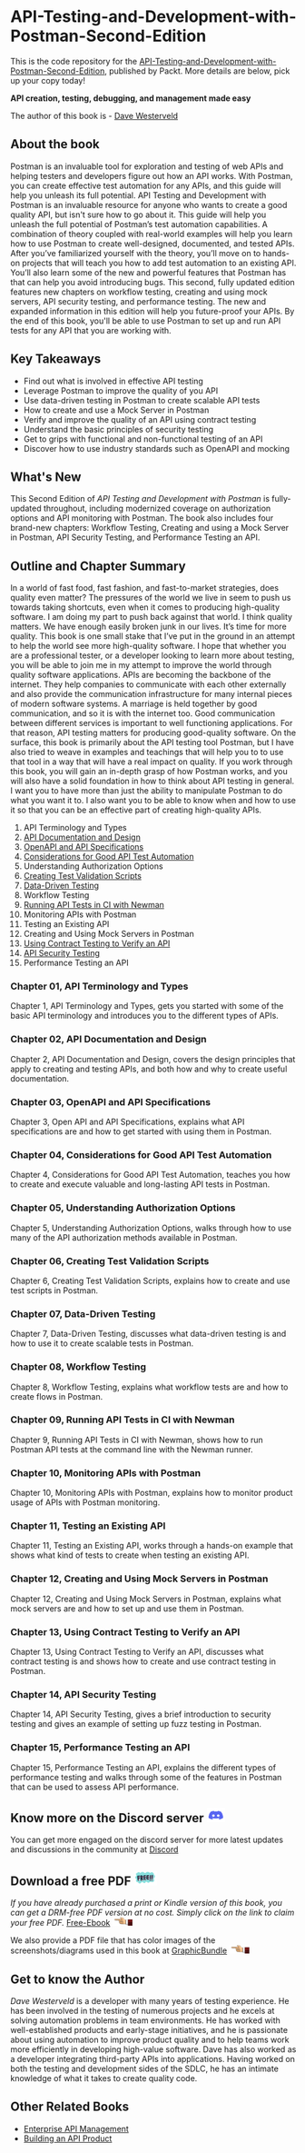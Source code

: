 # API-Testing-and-Development-with-Postman-Second-Edition

This is the code repository for the [API-Testing-and-Development-with-Postman-Second-Edition](https://www.packtpub.com/product/api-testing-and-development-with-postman-second-edition/9781804617908), published by Packt.
More details are below, pick up your copy today!

**API creation, testing, debugging, and management made easy**

The author of this book is - [Dave Westerveld](https://www.linkedin.com/in/dave-westerveld-25339a42/)

## About the book
Postman is an invaluable tool for exploration and testing of web APIs and helping testers and developers figure out how an API works. With Postman, you can create effective test automation for any APIs, and this guide will help you unleash its full potential.
API Testing and Development with Postman is an invaluable resource for anyone who wants to create a good quality API, but isn't sure how to go about it. This guide will help you unleash the full potential of Postman’s test automation capabilities.
A combination of theory coupled with real-world examples will help you learn how to use Postman to create well-designed, documented, and tested APIs. After you’ve familiarized yourself with the theory, you’ll move on to hands-on projects that will teach you how to add test automation to an existing API. You’ll also learn some of the new and powerful features that Postman has that can help you avoid introducing bugs.
This second, fully updated edition features new chapters on workflow testing, creating and using mock servers, API security testing, and performance testing. The new and expanded information in this edition will help you future-proof your APIs.
By the end of this book, you'll be able to use Postman to set up and run API tests for any API that you are working with.



## Key Takeaways
- Find out what is involved in effective API testing
- Leverage Postman to improve the quality of you API
- Use data-driven testing in Postman to create scalable API tests
- How to create and use a Mock Server in Postman
- Verify and improve the quality of an API using contract testing
- Understand the basic principles of security testing
- Get to grips with functional and non-functional testing of an API
- Discover how to use industry standards such as OpenAPI and mocking


## What's New
This Second Edition of _API Testing and Development with Postman_ is fully-updated throughout, including modernized coverage on authorization options and API monitoring with Postman. The book also includes four brand-new chapters: Workflow Testing, Creating and using a Mock Server in Postman, API Security Testing, and Performance Testing an API.



## Outline and Chapter Summary
In a world of fast food, fast fashion, and fast-to-market strategies, does quality even matter? The pressures of the world we live in seem to push us towards taking shortcuts, even when it comes to producing high-quality software. I am doing my part to push back against that world. I think quality matters. We have enough easily broken junk in our lives. It’s time for more quality.
This book is one small stake that I’ve put in the ground in an attempt to help the world see more high-quality software. I hope that whether you are a professional tester, or a developer looking to learn more about testing, you will be able to join me in my attempt to improve the world through quality software applications.
APIs are becoming the backbone of the internet. They help companies to communicate with each other externally and also provide the communication infrastructure for many internal pieces of modern software systems. A marriage is held together by good communication, and so it is with the internet too. Good communication between different services is important to well functioning applications. For that reason, API testing matters for producing good-quality software.
On the surface, this book is primarily about the API testing tool Postman, but I have also tried to weave in examples and teachings that will help you to to use that tool in a way that will have a real impact on quality. If you work through this book, you will gain an in-depth grasp of how Postman works, and you will also have a solid foundation in how to think about API testing in general. I want you to have more than just the ability to manipulate Postman to do what you want it to. I also want you to be able to know when and how to use it so that you can be an effective part of creating high-quality APIs. 

1. API Terminology and Types
2. [API Documentation and Design](./code/Chapter02)
3. [OpenAPI and API Specifications](./code/Chapter03)
4. [Considerations for Good API Test Automation](./code/Chapter04)
5. Understanding Authorization Options
6. [Creating Test Validation Scripts](./code/Chapter06)
7. [Data-Driven Testing](./code/Chapter07)
8. Workflow Testing
9. [Running API Tests in CI with Newman](./code/Chapter09)
10. Monitoring APIs with Postman
11. Testing an Existing API
12. Creating and Using Mock Servers in Postman
13. [Using Contract Testing to Verify an API](./code/Chapter13)
14. [API Security Testing](./code/Chapter14)
15. Performance Testing an API





### Chapter 01, API Terminology and Types
Chapter 1, API Terminology and Types, gets you started with some of the basic API terminology and introduces you to the different types of APIs.


### Chapter 02, API Documentation and Design
Chapter 2, API Documentation and Design, covers the design principles that apply to creating and testing APIs, and both how and why to create useful documentation.

### Chapter 03, OpenAPI and API Specifications
Chapter 3, Open API and API Specifications, explains what API specifications are and how to get started with using them in Postman.

### Chapter 04, Considerations for Good API Test Automation
Chapter 4, Considerations for Good API Test Automation, teaches you how to create and execute valuable and long-lasting API tests in Postman.

### Chapter 05, Understanding Authorization Options
Chapter 5, Understanding Authorization Options, walks through how to use many of the API authorization methods available in Postman.

### Chapter 06, Creating Test Validation Scripts
Chapter 6, Creating Test Validation Scripts, explains how to create and use test scripts in Postman.

### Chapter 07, Data-Driven Testing
Chapter 7, Data-Driven Testing, discusses what data-driven testing is and how to use it to create scalable tests in Postman.

### Chapter 08, Workflow Testing
Chapter 8, Workflow Testing, explains what workflow tests are and how to create flows in Postman.

### Chapter 09, Running API Tests in CI with Newman
Chapter 9, Running API Tests in CI with Newman, shows how to run Postman API tests at the command line with the Newman runner.

### Chapter 10, Monitoring APIs with Postman
Chapter 10, Monitoring APIs with Postman, explains how to monitor product usage of APIs with Postman monitoring.

### Chapter 11, Testing an Existing API
Chapter 11, Testing an Existing API, works through a hands-on example that shows what kind of tests to create when testing an existing API.

### Chapter 12, Creating and Using Mock Servers in Postman
Chapter 12, Creating and Using Mock Servers in Postman, explains what mock servers are and how to set up and use them in Postman.

### Chapter 13, Using Contract Testing to Verify an API
Chapter 13, Using Contract Testing to Verify an API, discusses what contract testing is and shows how to create and use contract testing in Postman.

### Chapter 14, API Security Testing
Chapter 14, API Security Testing, gives a brief introduction to security testing and gives an example of setting up fuzz testing in Postman.

### Chapter 15, Performance Testing an API
Chapter 15, Performance Testing an API, explains the different types of performance testing and walks through some of the features in Postman that can be used to assess API performance.






## Know more on the Discord server <img alt="Coding" height="25" width="32"  src="notes/assets/discord.gif">
You can get more engaged on the discord server for more latest updates and discussions in the community at [Discord](https://discord.com/invite/nEN6EBYPq9)


## Download a free PDF <img alt="Coding" height="25" width="40" src="notes/assets/free.gif">

_If you have already purchased a print or Kindle version of this book, you can get a DRM-free PDF version at no cost. Simply click on the link to claim your free PDF._
[Free-Ebook](https://packt.link/free-ebook/9781804617908) <img alt="Coding" height="15" width="35"  src="notes/assets/habbo.gif">


We also provide a PDF file that has color images of the screenshots/diagrams used in this book at [GraphicBundle](https://packt.link/gbp/9781804617908) <img alt="Coding" height="15" width="35"  src="notes/assets/habbo.gif">


## Get to know the Author
_Dave Westerveld_ is a developer with many years of testing experience. He has been involved in the testing of numerous projects and he excels at solving automation problems in team environments. He has worked with well-established products and early-stage initiatives, and he is passionate about using automation to improve product quality and to help teams work more efficiently in developing high-value software. Dave has also worked as a developer integrating third-party APIs into applications. Having worked on both the testing and development sides of the SDLC, he has an intimate knowledge of what it takes to create quality code.




## Other Related Books
- [Enterprise API Management](https://www.packtpub.com/product/enterprise-api-management/9781787284432)
- [Building an API Product](https://www.packtpub.com/product/building-an-api-product/9781837630448)













